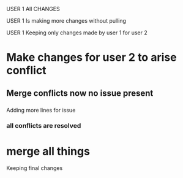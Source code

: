 
USER 1 All CHANGES 

USER 1 Is making more changes without pulling 


USER 1 
Keeping only changes made by user 1 for user 2


# Make changes for user 2 to arise conflict

## Merge conflicts now no issue present

### 
Adding more lines for issue 

### all conflicts are resolved 
# merge all things 
Keeping final changes 
